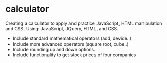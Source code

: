 # calculator
Creating a calculator to apply and practice JavaScript, HTML manipulation and CSS.
Using: JavaScript, JQuery, HTML, and CSS.

- Include standard mathematical operators (add, devide..)
- Include more advanced operators (square root, cube..)
- Include rounding up and down options.
- Include functionality to get stock prices of four companies
